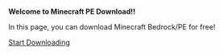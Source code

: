 **Welcome to Minecraft PE Download!!**

In this page, you can download Minecraft Bedrock/PE for free!

[Start Downloading](mcpe/)
